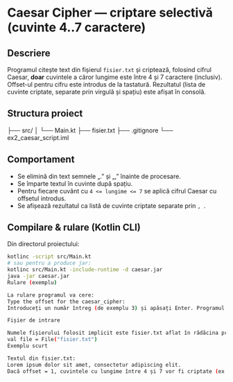 # Caesar Cipher — criptare selectivă (cuvinte 4..7 caractere)

## Descriere
Programul citește text din fișierul `fisier.txt` și criptează, folosind cifrul Caesar, **doar** cuvintele a căror lungime este între 4 și 7 caractere (inclusiv). Off­set-ul pentru cifru este introdus de la tastatură. Rezultatul (lista de cuvinte criptate, separate prin virgulă și spațiu) este afișat în consolă.

## Structura proiect
├── src/
│ └── Main.kt
├── fisier.txt
├── .gitignore
└── ex2_caesar_script.iml

## Comportament
- Se elimină din text semnele „.” și „,” înainte de procesare.
- Se împarte textul în cuvinte după spațiu.
- Pentru fiecare cuvânt cu `4 <= lungime <= 7` se aplică cifrul Caesar cu offsetul introdus.
- Se afișează rezultatul ca listă de cuvinte criptate separate prin `, `.

## Compilare & rulare (Kotlin CLI)
Din directorul proiectului:

```bash
kotlinc -script src/Main.kt
# sau pentru a produce jar:
kotlinc src/Main.kt -include-runtime -d caesar.jar
java -jar caesar.jar
Rulare (exemplu)

La rulare programul va cere:
Type the offset for the caesar_cipher:
Introduceți un număr întreg (de exemplu 3) și apăsați Enter. Programul va procesa fisier.txt și va afișa în consolă lista cuvintelor criptate.

Fișier de intrare

Numele fișierului folosit implicit este fisier.txt aflat în rădăcina proiectului. Dacă doriți alt fișier, modificați linia din Main.kt:
val file = File("fisier.txt")
Exemplu scurt

Textul din fisier.txt:
Lorem ipsum dolor sit amet, consectetur adipiscing elit.
Dacă offset = 1, cuvintele cu lungime între 4 și 7 vor fi criptate (ex: Lorem -> Mpsfn, ipsum -> jqtvn, etc.) și vor fi listate în output.
